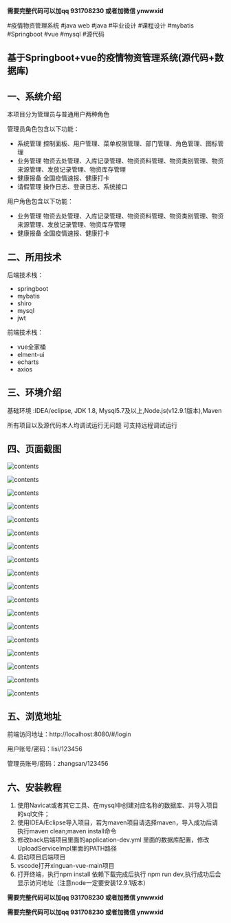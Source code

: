 **需要完整代码可以加qq  931708230 或者加微信 ynwwxid**

#疫情物资管理系统 #java web #java #毕业设计 #课程设计 #mybatis #Springboot  #vue #mysql #源代码

## 基于Springboot+vue的疫情物资管理系统(源代码+数据库)

## 一、系统介绍
本项目分为管理员与普通用户两种角色

管理员角色包含以下功能：

- 系统管理
  控制面板、用户管理、菜单权限管理、部门管理、角色管理、图标管理
- 业务管理
  物资去处管理、入库记录管理、物资资料管理、物资类别管理、物资来源管理、发放记录管理、物资库存管理
- 健康报备
  全国疫情速报、健康打卡
- 请假管理
  操作日志、登录日志、系统接口

用户角色包含以下功能：
- 业务管理
  物资去处管理、入库记录管理、物资资料管理、物资类别管理、物资来源管理、发放记录管理、物资库存管理
- 健康报备
  全国疫情速报、健康打卡

## 二、所用技术

后端技术栈：

- springboot
- mybatis
- shiro
- mysql
- jwt

前端技术栈：

- vue全家桶
- elment-ui
- echarts
- axios


## 三、环境介绍

基础环境 :IDEA/eclipse, JDK 1.8, Mysql5.7及以上,Node.js(v12.9.1版本),Maven

所有项目以及源代码本人均调试运行无问题 可支持远程调试运行

## 四、页面截图

![contents](./picture/picture8.png)

![contents](./picture/picture1.png)

![contents](./picture/picture2.png)

![contents](./picture/picture3.png)

![contents](./picture/picture4.png)

![contents](./picture/picture5.png)

![contents](./picture/picture6.png)

![contents](./picture/picture7.png)



![contents](./picture/picture9.png)

![contents](./picture/picture10.png)

![contents](./picture/picture11.png)

![contents](./picture/picture12.png)

![contents](./picture/picture13.png)

![contents](./picture/picture14.png)

![contents](./picture/picture15.png)

![contents](./picture/picture16.png)

![contents](./picture/picture17.png)

![contents](./picture/picture18.png)


## 五、浏览地址

前端访问地址：http://localhost:8080/#/login

用户账号/密码：lisi/123456

管理员账号/密码：zhangsan/123456

## 六、安装教程

1. 使用Navicat或者其它工具、在mysql中创建对应名称的数据库、并导入项目的sql文件；
2. 使用IDEA/Eclipse导入项目，若为maven项目请选择maven，导入成功后请执行maven clean;maven install命令
3. 修改back后端项目里面的application-dev.yml 里面的数据库配置，修改UploadServiceImpl里面的PATH路径
4. 启动项目后端项目 
5. vscode打开xinguan-vue-main项目
6. 打开终端，执行npm install 依赖下载完成后执行 npm run dev,执行成功后会显示访问地址（注意node一定要安装12.9.1版本）

**需要完整代码可以加qq  931708230 或者加微信 ynwwxid**

**需要完整代码可以加qq  931708230 或者加微信  ynwwxid**





